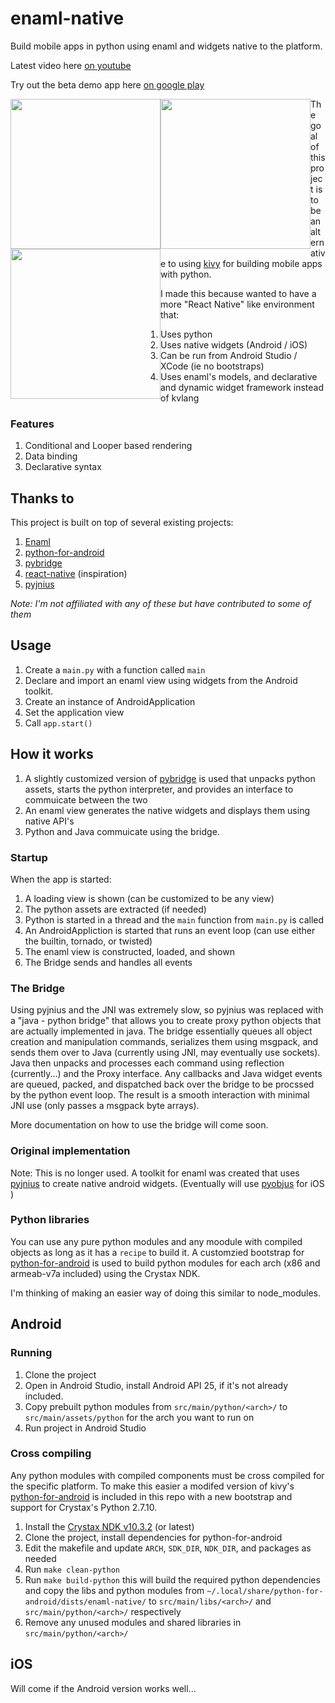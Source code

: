 # enaml-native
Build mobile apps in python using enaml and widgets native to the platform.


Latest video here [on youtube](https://youtu.be/4bm5fb5k5mc)

Try out the beta demo app here [on google play](https://play.google.com/apps/testing/com.frmdstryr.enamlnative.demo)


<div>
<img src="https://raw.githubusercontent.com/frmdstryr/enaml-native/master/docs/imgs/enaml-native-android-app.png" width="240" style="float: left;">
<img src="https://raw.githubusercontent.com/frmdstryr/enaml-native/master/docs/imgs/enaml-native-android-app-2.png" width="240" style="float: left;">
<img src="https://raw.githubusercontent.com/frmdstryr/enaml-native/master/docs/imgs/enaml-native-android-app-3.png" width="240" style="float: left;"></div>

The goal of this project is to be an alternative to using [kivy](https://kivy.org/) for building mobile apps with python. 

I made this because wanted to have a more "React Native" like environment that: 
1. Uses python 
2. Uses native widgets (Android / iOS)
3. Can be run from Android Studio / XCode (ie no bootstraps)
4. Uses enaml's models, and declarative and dynamic widget framework instead of kvlang

   
### Features ###

1. Conditional and Looper based rendering
2. Data binding
3. Declarative syntax


## Thanks to ##
 
This project is built on top of several existing projects:
1. [Enaml](https://github.com/nucleic/enaml)
2. [python-for-android](https://github.com/kivy/python-for-android/)
3. [pybridge](https://github.com/joaoventura/pybridge)
4. [react-native](https://github.com/facebook/react-native) (inspiration)
5. [pyjnius](https://github.com/kivy/pyjnius/)

_Note: I'm not affiliated with any of these but have contributed to some of them_

## Usage ##

1. Create a `main.py` with a function called `main`
2. Declare and import an enaml view using widgets from the Android toolkit.
3. Create an instance of AndroidApplication 
3. Set the application view
3. Call `app.start()`

## How it works ##

1. A slightly customized version of [pybridge](https://github.com/joaoventura/pybridge) is used that unpacks python assets, starts the python interpreter, and provides an interface to commuicate between the two 
2. An enaml view  generates the native widgets and displays them using native API's
3. Python and Java commuicate using the bridge.


### Startup ###

When the app is started:
1. A loading view is shown (can be customized to be any view)
2. The python assets are extracted (if needed)
3. Python is started in a thread and the `main` function from `main.py` is called
4. An AndroidAppliction is started that runs an event loop (can use either the builtin, tornado, or twisted) 
5. The enaml view is constructed, loaded, and shown
6. The Bridge sends and handles all events


### The Bridge ###

Using pyjnius and the JNI was extremely slow, so pyjnius was replaced with a "java - python bridge" that allows you to create proxy python objects that are actually implemented in java. The bridge essentially queues all object creation and manipulation commands, serializes them using msgpack, and sends them over to Java (currently using JNI, may eventually use sockets). Java then unpacks and processes each command using reflection (currently...) and the Proxy interface. Any callbacks and Java widget events are queued, packed, and dispatched back over the bridge to be procssed by the python event loop. The result is a smooth interaction with minimal JNI use (only passes a msgpack byte arrays).

More documentation on how to use the bridge will come soon. 


### Original implementation ###
Note: This is no longer used.
A toolkit for enaml was created that uses [pyjnius](https://github.com/kivy/pyjnius) to create native android widgets. (Eventually will use [pyobjus](https://github.com/kivy/pyobjus) for iOS )


### Python libraries ###
You can use any pure python modules and any moodule with compiled objects as long as it has a `recipe` to build it. A customzied bootstrap for [python-for-android](https://github.com/kivy/python-for-android) is used to build python modules for each arch (x86 and armeab-v7a included) using the Crystax NDK. 

I'm thinking of making an easier way of doing this similar to node_modules.


## Android ##

### Running ###

1. Clone the project
2. Open in Android Studio, install Android API 25, if it's not already included.
3. Copy prebuilt python modules from `src/main/python/<arch>/` to `src/main/assets/python` for the arch you want to run on
4. Run project in Android Studio


### Cross compiling ###

Any python modules with compiled components must be cross compiled for the specific platform. To make this easier a modifed version of  kivy's [python-for-android](https://github.com/kivy/python-for-android/) is included in this repo with a new bootstrap and support for Crystax's Python 2.7.10. 

1. Install the [Crystax NDK v10.3.2](https://www.crystax.net/en/download) (or latest)
2. Clone the project, install dependencies for python-for-android
3. Edit the makefile and update `ARCH`, `SDK_DIR`, `NDK_DIR`, and packages as needed 
4. Run `make clean-python`
5. Run `make build-python` this will build the required python dependencies and copy the libs and python modules from `~/.local/share/python-for-android/dists/enaml-native/` to `src/main/libs/<arch>/` and `src/main/python/<arch>/` respectively
6. Remove any unused modules and shared libraries in `src/main/python/<arch>/`



## iOS ##

Will come if the Android version works well...
